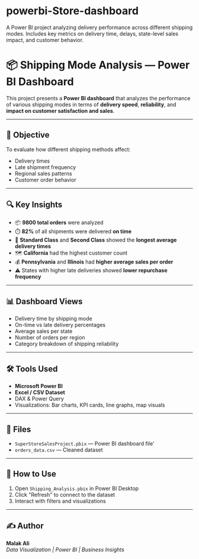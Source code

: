 # powerbi-Store-dashboard
A Power BI project analyzing delivery performance across different shipping modes. Includes key metrics on delivery time, delays, state-level sales impact, and customer behavior.
# 📦 Shipping Mode Analysis — Power BI Dashboard

This project presents a **Power BI dashboard** that analyzes the performance of various shipping modes in terms of **delivery speed**, **reliability**, and **impact on customer satisfaction and sales**.

---

## 🧠 Objective

To evaluate how different shipping methods affect:
- Delivery times
- Late shipment frequency
- Regional sales patterns
- Customer order behavior

---

## 🔍 Key Insights

- 📦 **9800 total orders** were analyzed
- ⏱️ **82%** of all shipments were delivered **on time**
- 🚚 **Standard Class** and **Second Class** showed the **longest average delivery times**
- 🗺️ **California** had the highest customer count
- 💰 **Pennsylvania** and **Illinois** had **higher average sales per order**
- ⚠️ States with higher late deliveries showed **lower repurchase frequency**

---

## 📊 Dashboard Views

- Delivery time by shipping mode
- On-time vs late delivery percentages
- Average sales per state
- Number of orders per region
- Category breakdown of shipping reliability

---

## 🛠️ Tools Used

- **Microsoft Power BI**
- **Excel / CSV Dataset**
- DAX & Power Query
- Visualizations: Bar charts, KPI cards, line graphs, map visuals

---

## 📁 Files

- `SuperStoreSalesProject.pbix` — Power BI dashboard file'
- `orders_data.csv` — Cleaned dataset

---

## 🚀 How to Use

1. Open `Shipping_Analysis.pbix` in Power BI Desktop
2. Click "Refresh" to connect to the dataset
3. Interact with filters and visualizations

---

## ✍️ Author

**Malak Ali**  
_Data Visualization | Power BI | Business Insights_

